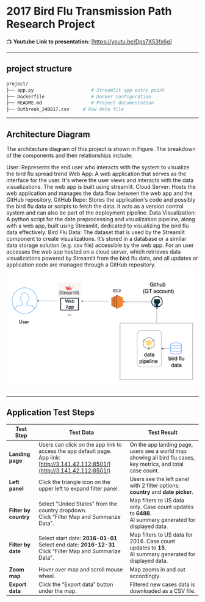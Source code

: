 # 2017 Bird Flu Transmission Path Research Project

📺 **Youtube Link to presentation:** [https://youtu.be/Dps7X53fx6g]

---
## project structure
```bash
project/
├── app.py                     # Streamlit app entry point
├── Dockerfile                 # Docker configuration
├── README.md                  # Project documentation
├── Outbreak_240817.csv     # Raw data file
```
---

## Architecture Diagram
The architecture diagram of this project is shown in Figure. The breakdown of the components and their relationships include:

User: Represents the end user who interacts with the system to visualize the bird flu spread trend
Web App: A web application that serves as the interface for the user. It's where the user views and interacts with the data visualizations. The web app is built using streamlit.
Cloud Server: Hosts the web application and manages the data flow between the web app and the GitHub repository.
GitHub Repo: Stores the application's code and possibly the bird flu data or scripts to fetch the data. It acts as a version control system and can also be part of the deployment pipeline.
Data Visualization: A python script for the date preprocessing and visualization pipeline, along with a web app, built using Streamlit, dedicated to visualizing the bird flu data effectively.
Bird Flu Data: The dataset that is used by the Streamlit component to create visualizations. It’s stored in a database or a similar data storage solution (e.g. csv file) accessible by the web app.
For an user accesses the web app hosted on a cloud server, which retrieves data visualizations powered by Streamlit from the bird flu data, and all updates or application code are managed through a GitHub repository.
![App Overview](diagram.png)

---
## Application Test Steps


| **Test Step**                    | **Test Data**                                                                                                           | **Test Result**                                                                                                                                               |
|----------------------------------|-------------------------------------------------------------------------------------------------------------------------|---------------------------------------------------------------------------------------------------------------------------------------------------------------|
| **Landing page**                | Users can click on the app link to access the app default page. <br> App link: [http://3.141.42.112:8501/](http://3.141.42.112:8501/) | On the app landing page, users see a world map showing all bird flu cases, key metrics, and total case count.                                                |
| **Left panel**                  | Click the triangle icon on the upper left to expand filter panel.                                                      | Users see the left panel with 2 filter options: **country** and **date picker**.                                                                              |
| **Filter by country**           | Select "United States" from the country dropdown.<br> Click “Filter Map and Summarize Data”.                            | Map filters to US data only. Case count updates to **6488**.<br>AI summary generated for displayed data.                                                      |
| **Filter by date**              | Select start date: **2016-01-01**<br> Select end date: **2016-12-31**<br> Click “Filter Map and Summarize Data”.         | Map filters to US data for 2016. Case count updates to **15**.<br>AI summary generated for displayed data.                                                    |
| **Zoom map**                    | Hover over map and scroll mouse wheel.                                                                                 | Map zooms in and out accordingly.                                                                                                                              |
| **Export data**                 | Click the “Export data” button under the map.                                                                          | Filtered new cases data is downloaded as a CSV file.                                                                                                          |

